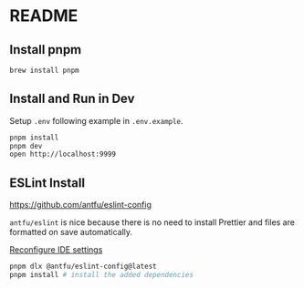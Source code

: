 # README

## Install pnpm

```bash
brew install pnpm
```

## Install and Run in Dev

Setup `.env` following example in `.env.example`.

```bash
pnpm install
pnpm dev
open http://localhost:9999
```

## ESLint Install

<https://github.com/antfu/eslint-config>

`antfu/eslint` is nice because there is no need to install Prettier and files are formatted on save automatically.

[Reconfigure IDE settings](https://github.com/antfu/eslint-config?tab=readme-ov-file#ide-support-auto-fix-on-save)

```bash
pnpm dlx @antfu/eslint-config@latest
pnpm install # install the added dependencies
```
